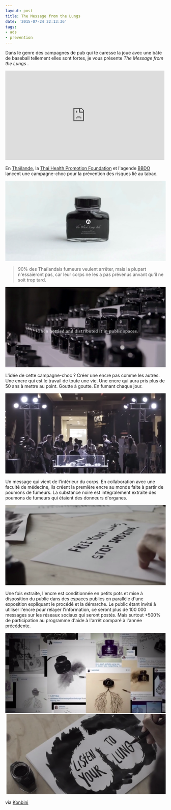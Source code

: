 ```yaml
---
layout: post
title: The Message from the Lungs
date: '2015-07-24 22:13:36'
tags:
- ads
- prevention
---
```


Dans le genre des campagnes de pub qui te caresse la joue avec une bâte de baseball tellement elles sont fortes, je vous présente _The Message from the Lungs_ . 

<iframe src="https://player.vimeo.com/video/126220314" width="500" height="281" frameborder="0" webkitallowfullscreen mozallowfullscreen allowfullscreen></iframe>

En [Thaïlande](https://fr.wikipedia.org/wiki/Tha%C3%AFlande), la [Thai Health Promotion Foundation](http://en.thaihelath.or.th) et l'agende [BBDO](http://bbdoasia.com) lancent une campagne-choc pour la prévention des risques lié au tabac.

![](/images/article_images/2015/07/01.png)

> 90% des Thaïlandais fumeurs veulent arrêter, mais la plupart n'essaieront pas, car leur corps ne les a pas prévenus anvant qu'il ne soit trop tard.

![](/images/article_images/2015/07/02.png)

L'idée de cette campagne-choc ? Créer une encre pas comme les autres. Une encre qui est le travail de toute une vie. Une encre qui aura pris plus de 50 ans à mettre au point. Goutte à goutte. En fumant chaque jour. 

![](/images/article_images/2015/07/03.png)

Un message qui vient de l'intérieur du corps. En collaboration avec une faculté de médecine, ils créent la première encre au monde faite à partir de poumons de fumeurs. La substance noire est intégralement extraite des poumons de fumeurs qui étaient des donneurs d'organes.

![](/images/article_images/2015/07/04.png)

Une fois extraite, l'encre est conditionnée en petits pots et mise à disposition du public dans des espaces publics en parallèle d'une exposition expliquant le procédé et la démarche. Le public étant invité à utiliser l'encre pour relayer l'information, ce seront plus de 100 000 messages sur les réseaux sociaux qui seront postés. Mais surtout +500% de participation au programme d'aide à l'arrêt comparé à l'année précédente.

![](/images/article_images/2015/07/05.png)
![](/images/article_images/2015/07/06.png)

via [Konbini](http://www.konbini.com/fr/tendances-2/encre-poumons-fumeurs-lutte-tabagisme/)